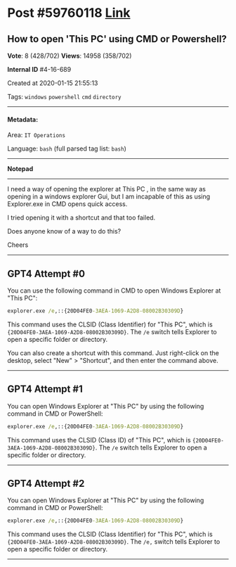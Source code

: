 
# Post \#59760118 [Link](https://stackoverflow.com/questions/59760118/)

## How to open 'This PC' using CMD or Powershell?

**Vote**: 8 (428/702) **Views**: 14958 (358/702) 

**Internal ID** \#4-16-689

Created at 2020-01-15 21:55:13

Tags: `windows` `powershell` `cmd` `directory`

----------

#### Metadata:

Area: `IT Operations`

Language: `bash` (full parsed tag list: `bash`)

----------

**Notepad**


----------

I need a way of opening the explorer at This PC , in the same way as opening in a windows explorer Gui, but I am incapable of this as using Explorer.exe in CMD opens quick access.

I tried opening it with a shortcut and that too failed. 

Does anyone know of a way to do this?

Cheers


----------
        
## GPT4 Attempt \#0

You can use the following command in CMD to open Windows Explorer at "This PC":

```cmd
explorer.exe /e,::{20D04FE0-3AEA-1069-A2D8-08002B30309D}
```

This command uses the CLSID (Class Identifier) for "This PC", which is `{20D04FE0-3AEA-1069-A2D8-08002B30309D}`. The `/e` switch tells Explorer to open a specific folder or directory.

You can also create a shortcut with this command. Just right-click on the desktop, select "New" > "Shortcut", and then enter the command above.

--------

## GPT4 Attempt \#1

You can open Windows Explorer at "This PC" by using the following command in CMD or PowerShell:

```cmd
explorer.exe /e,::{20D04FE0-3AEA-1069-A2D8-08002B30309D}
```

This command uses the CLSID (Class ID) of "This PC", which is `{20D04FE0-3AEA-1069-A2D8-08002B30309D}`. The `/e` switch tells Explorer to open a specific folder or directory.

--------

## GPT4 Attempt \#2

You can open Windows Explorer at "This PC" by using the following command in CMD or PowerShell:

```cmd
explorer.exe /e,::{20D04FE0-3AEA-1069-A2D8-08002B30309D}
```

This command uses the CLSID (Class Identifier) for "This PC", which is `{20D04FE0-3AEA-1069-A2D8-08002B30309D}`. The `/e,` switch tells Explorer to open a specific folder or directory.

--------
